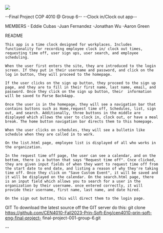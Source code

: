 
![](https://github.com/CEN4010-Fall2023-Prin-Soft-Eng/cen4010-prin-soft-eng-final-project-001-group-6/blob/main/finalprojectgifcen4010.gif)



--Final Project COP 4010 @ Group 6--
--Clock in/Clock out app--

MEMBERS
	- Eddie Cubas
	-Juan Fernandez
	-Jonathan Wu
	-Aaron Green

README

	This app is a time clock designed for workplaces. Includes functionality for recording employee clock in/ clock out times, requesting time off, user sign ups, user search, and employee scheduling.

	When the user first enters the site, they are introduced to the login screen. If they put in their username and password, and click on the log in button, they will proceed to the homepage.

	If the user clicks on the sign up button, they proceed to the sign up page, and they are to fill in their first name, last name, email, and password. Once they click on the sign up button, their  information will be saved to Parse Back4app. 

	Once the user is in the homepage, they will see a navigation bar that contains buttons such as Home,request time off, Schedules, list, sign out, and search. Additionally, three buttons in the middle are displayed which allows the user to clock in, clock out, or have a meal break. The home button navigation bar directs them to this homepage.

	When the user clicks on schedules, they will see a bulletin like schedule when they are called in to work.

	On the list.html page, employee list is displayed of all who works in the organization.

	In the request time off page, the user can see a calendar, and on the bottom, there is a button that says "Request time off". Cnce clicked,
	they are given input fields of when they want to request time off from the start date to end date, and listing a reason of why they're taking time off. Once they click on "Save Custom Event", it will be saved and it will be displayed on the calendar. On the search.html page, there is an input field which allows you to search for a user in the organization by their username. once entered correctly, it will provide their username, first name, last name, and date hired.

	On the sign out button, this will direct them to the login page.



	




GIT
	To download the latest source off the GIT server do this:
	git clone https://github.com/CEN4010-Fall2023-Prin-Soft-Eng/cen4010-prin-soft-eng-final-project-	final-project-001-group-6.git

--
	
	
